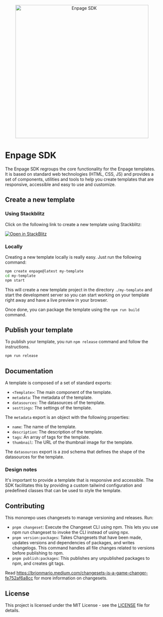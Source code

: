 <p align="center">
    <img alt="Enpage SDK" src="https://raw.githubusercontent.com/enpage/enpage-sdk/main/enpage-sdk.svg" width="437">
</p>

# Enpage SDK

The Enpage SDK regroups the  core functionality for the Enpage templates.
It is based on standard web technologies (HTML, CSS, JS) and provides a set of components, utilities and tools
to help you create templates that are responsive, accessible and easy to use and customize.

## Create a new template

### Using Stackblitz

Click on the following link to create a new template using Stackblitz:

[![Open in StackBlitz](https://developer.stackblitz.com/img/open_in_stackblitz.svg)](https://stackblitz.com/fork/github/FlippableSoft/enpage-template)

### Locally

Creating a new template locally is really easy. Just run the following command:

```bash
npm create enpage@latest my-template
cd my-template
npm start
```

This will create a new template project in the directory `./my-template` and start the development server
so you can start working on your template right away and have a live preview in your browser.

Once done, you can package the template using the `npm run build` command.

## Publish your template

To publish your template, you run `npm release` command and follow the instructions.

```bash
npm run release
```

## Documentation

A template is composed of a set of standard exports:

- `<Template>`: The main component of the template.
- `metadata`: The metadata of the template.
- `datasources`: The datasources of the template.
- `sesttings`: The settings of the template.

The `metadata` export is an object with the following properties:

- `name`: The name of the template.
- `description`: The description of the template.
- `tags`: An array of tags for the template.
- `thumbnail`: The URL of the thumbnail image for the template.

The `datasources` export is a zod schema that defines the shape of the datasources for the template.

### Design notes

It's important to provide a template that is responsive and accessible.
The SDK facilitates this by providing a custom tailwind configuration and predefined classes that can be used to style the template.


## Contributing

This monorepo uses changesets to manage versioning and releases.
Run:

- `pnpm changeset`: Execute the Changeset CLI using npm. This lets you use npm run changeset to invoke the CLI instead of using npx.
- `pnpm version:packages`: Takes Changesets that have been made, updates versions and dependencies of packages, and writes changelogs. This command handles all file changes related to versions before publishing to npm.
- `pnpm publish:packages`: This publishes any unpublished packages to npm, and creates git tags.

Read https://brionmario.medium.com/changesets-is-a-game-changer-fe752af6a8cc for more information on changesets.



## License

This project is licensed under the MIT License - see the [LICENSE](LICENSE) file for details.
